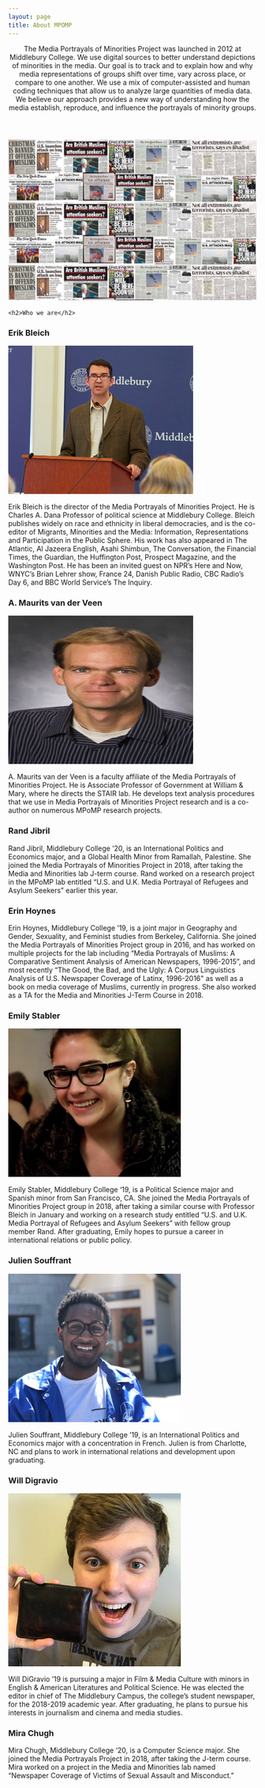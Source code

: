 ```yaml
---
layout: page
title: About MPOMP
---
```

<!-- Post -->
<section class="post">
    <header class="major">
        <!-- <span class="date"></span> -->
        <p>The Media Portrayals of Minorities Project was launched in 2012 at Middlebury College. We use digital sources to better understand depictions of minorities in the media. Our goal is to track and to explain how and why media representations of groups shift over time, vary across place, or compare to one another. We use a mix of computer-assisted and human coding techniques that allow us to analyze large quantities of media data. We believe our approach provides a new way of understanding how the media establish, reproduce, and influence the portrayals of minority groups.</p>
    </header>
    <div class="image main"><img src="/assets/images/pic01.jpg" alt="" /></div>

    <h2>Who we are</h2>

<h3>Erik Bleich</h3>
<img src="/assets/images/bio-pics/bleich.jpg" alt="" height="300px" width="375px"/>
<p>Erik Bleich is the director of the Media Portrayals of Minorities Project. He is Charles A. Dana Professor of political science at Middlebury College. Bleich publishes widely on race and ethnicity in liberal democracies, and is the co-editor of Migrants, Minorities and the Media: Information, Representations and Participation in the Public Sphere. His work has also appeared in The Atlantic, Al Jazeera English, Asahi Shimbun, The Conversation, the Financial Times, the Guardian, the Huffington Post, Prospect Magazine, and the Washington Post. He has been an invited guest on NPR’s Here and Now, WNYC’s Brian Lehrer show, France 24, Danish Public Radio, CBC Radio’s Day 6, and BBC World Service’s The Inquiry.</p>

<h3>A. Maurits van der Veen</h3>
<img src="/assets/images/bio-pics/maurits.jpg" alt="" height="300px" width="375px"/>
<p>A. Maurits van der Veen is a faculty affiliate of the Media Portrayals of Minorities Project. He is Associate Professor of Government at William & Mary, where he directs the STAIR lab. He develops text analysis procedures that we use in Media Portrayals of Minorities Project research and is a co-author on numerous MPoMP research projects.</p>

<h3>Rand Jibril</h3>
<p>Rand Jibril, Middlebury College ’20, is an International Politics and Economics major, and a Global Health Minor from Ramallah, Palestine. She joined the Media Portrayals of Minorities Project in 2018, after taking the Media and Minorities lab J-term course. Rand worked on a research project in the MPoMP lab entitled “U.S. and U.K. Media Portrayal of Refugees and Asylum Seekers” earlier this year. </p>

<h3>Erin Hoynes</h3>
<p>Erin Hoynes, Middlebury College ’19, is a joint major in Geography and Gender, Sexuality, and Feminist studies from Berkeley, California. She joined the Media Portrayals of Minorities Project group in 2016, and has worked on multiple projects for the lab including “Media Portrayals of Muslims: A Comparative Sentiment Analysis of American Newspapers, 1996-2015”, and most recently “The Good, the Bad, and the Ugly: A Corpus Linguistics Analysis of U.S. Newspaper Coverage of Latinx, 1996-2016" as well as a book on media coverage of Muslims, currently in progress. She also worked as a TA for the Media and Minorities J-Term Course in 2018.</p>

<h3>Emily Stabler</h3>
<img src="/assets/images/bio-pics/stabler.jpg" alt="" height="300px" width="350px"/>
<p>Emily Stabler, Middlebury College ‘19, is a Political Science major and Spanish minor from San Francisco, CA. She joined the Media Portrayals of Minorities Project group in 2018, after taking a similar course with Professor Bleich in January and working on a research study entitled “U.S. and U.K. Media Portrayal of Refugees and Asylum Seekers” with fellow group member Rand. After graduating, Emily hopes to pursue a career in international relations or public policy.</p>

<h3>Julien Souffrant</h3>
<img src="/assets/images/bio-pics/souffrant.jpg" alt="" height="300px" width="350px"/>
<p>Julien Souffrant, Middlebury College ’19, is an International Politics and Economics major with a concentration in French. Julien is from Charlotte, NC and plans to work in international relations and development upon graduating.</p>

<h3>Will Digravio</h3>
<img src="/assets/images/bio-pics/digravio.jpg" alt="" height="350px" width="350px"/>
<p>Will DiGravio ’19 is pursuing a major in Film & Media Culture with minors in English & American Literatures and Political Science. He was elected the editor in chief of The Middlebury Campus, the college’s student newspaper, for the 2018-2019 academic year. After graduating, he plans to pursue his interests in journalism and cinema and media studies.</p>
<h3>Mira Chugh</h3>
<p>Mira Chugh, Middlebury College ‘20, is a Computer Science major. She joined the Media Portrayals Project in 2018, after taking the J-term course. Mira worked on a project in the Media and Minorities lab named “Newspaper Coverage of Victims of Sexual Assault and Misconduct.”</p>
</section>
